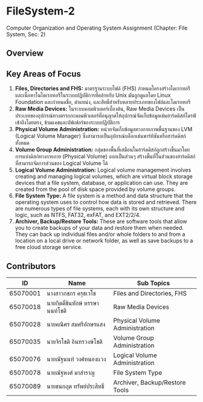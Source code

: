 # FileSystem-2

Computer Organization and Operating System Assignment (Chapter: File System, Sec: 2)

## Overview

## Key Areas of Focus
1. **Files, Directories and FHS:** มาตรฐานระบบไฟล์ (FHS) กำหนดโครงสร้างไดเรกทอรีและเนื้อหาในไดเรกทอรีในระบบปฏิบัติการที่คล้ายกับ Unix มันถูกดูแลโดย Linux Foundation และกำหนดชื่อ, ตำแหน่ง, และสิทธิ์สำหรับหลายประเภทของไฟล์และไดเรกทอรี
2. **Raw Media Devices:** ในระบบคอมพิวเตอร์เบื้องต้น, Raw Media Devices เป็นประเภทของอุปกรณ์ทางตรรกกะคอมพิวเตอร์ที่อนุญาตให้อุปกรณ์จัดเก็บข้อมูลเช่นฮาร์ดดิสก์ไดรฟ์เข้าถึงโดยตรง, ข้ามแคชและบัฟเฟอร์ของระบบปฏิบัติการ
3. **Physical Volume Administration:** หน่วยจัดเก็บข้อมูลทางกายภาพพื้นฐานของ LVM (Logical Volume Manager) ซึ่งสามารถเป็นอุปกรณ์บล็อกเช่นพาร์ทิชันหรือฮาร์ดดิสก์ทั้งหมด
4. **Volume Group Administration:**  กลุ่มของพื้นที่เสมือนในฮาร์ดดิสก์ถูกสร้างขึ้นมาโดยการแบ่งดิสก์ทางกายภาย (Physical Volume) ออกเป็นส่วนๆ สร้างพื้นที่ในส่วนของฮาร์ดดิสก์ที่สามารถจัดการส่วนของ Logical Volume ได้
5. **Logical Volume Administration:** Logical volume management involves creating and managing logical volumes, which are virtual block storage devices that a file system, database, or application can use. They are created from the pool of disk space provided by volume groups.
6. **File System Type:** A file system is a method and data structure that the operating system uses to control how data is stored and retrieved. There are numerous types of file systems, each with its own structure and logic, such as NTFS, FAT32, exFAT, and EXT2/2/4.
7. **Archiver, Backup/Restore Tools:** These are software tools that allow you to create backups of your data and restore them when needed. They can back up individual files and/or whole folders to and from a location on a local drive or network folder, as well as save backups to a free cloud storage service.

## Contributors

| ID       | Name                            | Sub Topics                     |
|----------|---------------------------------|--------------------------------|
| 65070001 | นางสาวกชกร ครุธเวโช             | Files and Directories, FHS     |
| 65070018 | นายกิตติ์ชินทักษ์ หรรษานนท์โชติ | Raw Media Devices              |
| 65070028 | นายคณิศร สมศรีอักษรแสง          | Physical Volume Administration |
| 65070035 | นายจิรโชติ อินทรวงษ์โชติ        | Volume Group Administration    |
| 65070076 | นายณัฐนนท์ วงศ์หนองเเวง         | Logical Volume Administration  |
| 65070078 | นายณัฐพงศ์ มาสำราญ              | File System Type               |
| 65070089 | นายธนกฤต ทรัพย์ประสิทธิ์        | Archiver, Backup/Restore Tools |

## 
